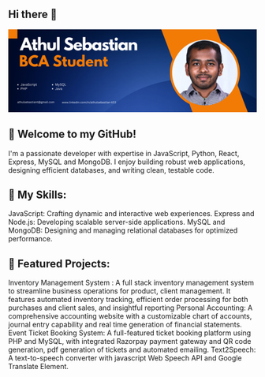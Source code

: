 ## Hi there 👋
![](https://github.com/athulsebastiant/athulsebastiant/blob/main/ghheader.png)

## 👋 Welcome to my GitHub!

I'm a passionate developer with expertise in JavaScript, Python, React, Express, MySQL and MongoDB. I enjoy building robust web applications, designing efficient databases, and writing clean, testable code.

## 🔧 My Skills:
JavaScript: Crafting dynamic and interactive web experiences.
Express and Node.js: Developing scalable server-side applications.
MySQL and MongoDB: Designing and managing relational databases for optimized performance.

## 🚀 Featured Projects:
Inventory Management System : A full stack inventory management system to streamline business operations for product, client management. It features automated inventory tracking, efficient order processing for both purchases and client sales, and insightful reporting
Personal Accounting: A comprehensive accounting website with a customizable chart of accounts, journal entry capability and real time generation of financial statements.
Event Ticket Booking System: A full-featured ticket booking platform using PHP and MySQL, with integrated Razorpay payment gateway and QR code generation, pdf generation of tickets and automated emailing.
Text2Speech: A text-to-speech converter with javascript Web Speech API and Google Translate Element.





